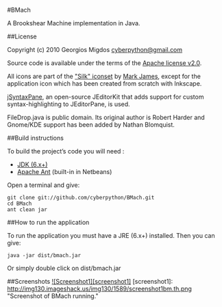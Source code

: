 #BMach

A Brookshear Machine implementation in Java.

##License

Copyright (c) 2010 Georgios Migdos <cyberpython@gmail.com>

Source code is available under the terms of the [Apache license v2.0](http://www.apache.org/licenses/LICENSE-2.0).

All icons are part of the ["Silk" iconset](http://www.famfamfam.com/lab/icons/silk/) by [Mark James](http://www.famfamfam.com/about/), except for the application icon which has been created from scratch with Inkscape.

[jSyntaxPane](http://code.google.com/p/jsyntaxpane/), an open-source JEditorKit that adds support for custom syntax-highlighting to JEditorPane, is used.

FileDrop.java is public domain. Its original author is Robert Harder and Gnome/KDE support has been added by Nathan Blomquist.

##Build instructions

To build the project’s code you will need :

- [JDK (6.x+)](http://www.oracle.com/technetwork/java/javase/downloads/index.html)
- [Apache Ant](http://ant.apache.org/) (built-in in Netbeans)

Open a terminal and give:

    git clone git://github.com/cyberpython/BMach.git
    cd BMach
    ant clean jar

##How to run the application

To run the application you must have a JRE (6.x+) installed. Then you can give:

    java -jar dist/bmach.jar

Or simply double click on dist/bmach.jar
    
##Screenshots
<a href="http://img130.imageshack.us/i/screenshot1bm.png">![Screenshot1][screenshot1]</a>
[screenshot1]: http://img130.imageshack.us/img130/1589/screenshot1bm.th.png  "Screenshot of BMach running."


